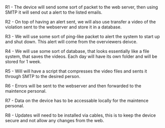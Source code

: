 R1 - The device will send some sort of packet to the web server, then using SMTP it will send out a alert
to the listed emails.

R2 - On top of having an alert sent, we will also use transfer a video of the violation sent 
to the webserver and store it in a database.

R3 - We will use some sort of ping-like packet to alert the system to start up and shut down.  This alert
will come from the overviewers deivce.

R4 - We will use some sort of database, that looks essentially like a file system, that saves the videos.
Each day will have its own folder and will be stored for 1 week.

R5 - Will will have a script that compresses the video files and sents it through SMTP to the desired person.

R6 - Errors will be sent to the webserver and then forwarded to the maintence personal.

R7 - Data on the device has to be accessable locally for the maintence personal.

R8 - Updates will need to be installed via cables, this is to keep the device secure and not allow
any changes from the web. 
